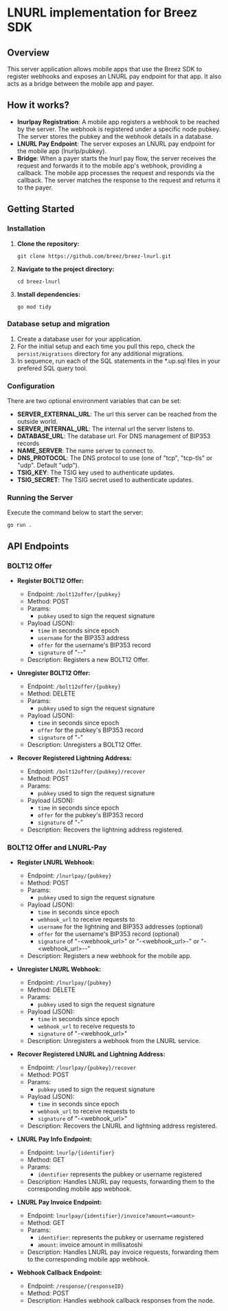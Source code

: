 
# LNURL implementation for Breez SDK

## Overview
This server application allows mobile apps that use the Breez SDK to register webhooks and exposes an LNURL pay endpoint for that app. It also acts as a bridge between the mobile app and payer.

## How it works?
- **lnurlpay Registration**: A mobile app registers a webhook to be reached by the server. The webhook is registered under a specific node pubkey. The server stores the pubkey and the webhook details in a database.
- **LNURL Pay Endpoint**: The server exposes an LNURL pay endpoint for the mobile app (lnurlp/pubkey).
- **Bridge**: When a payer starts the lnurl pay flow, the server receives the request and forwards it to the mobile app's webhook, providing a callback. The mobile app processes the request and responds via the callback. The server matches the response to the request and returns it to the payer.

## Getting Started

### Installation
1. **Clone the repository:**
   ```
   git clone https://github.com/breez/breez-lnurl.git
   ```
2. **Navigate to the project directory:**
   ```
   cd breez-lnurl
   ```

3. **Install dependencies:**
   ```
   go mod tidy
   ```

### Database setup and migration
1. Create a database user for your application.
2. For the initial setup and each time you pull this repo, check the `persist/migrations` directory for any additional migrations.
3. In sequence, run each of the SQL statements in the *.up.sql files in your prefered SQL query tool.

### Configuration
There are two optional environment variables that can be set:
- **SERVER_EXTERNAL_URL**: The url this server can be reached from the outside world.
- **SERVER_INTERNAL_URL**: The internal url the server listens to.
- **DATABASE_URL**: The database url.
For DNS management of BIP353 records
- **NAME_SERVER**: The name server to connect to.
- **DNS_PROTOCOL**: The DNS protocol to use (one of "tcp", "tcp-tls" or "udp". Default "udp").
- **TSIG_KEY**: The TSIG key used to authenticate updates.
- **TSIG_SECRET**: The TSIG secret used to authenticate updates.

### Running the Server
Execute the command below to start the server:
```
go run .
```

## API Endpoints

### BOLT12 Offer

- **Register BOLT12 Offer:**
  - Endpoint: `/bolt12offer/{pubkey}`
  - Method: POST
  - Params:
    - `pubkey` used to sign the request signature
  - Payload (JSON): 
    - `time` in seconds since epoch
    - `username` for the BIP353 address
    - `offer` for the username's BIP353 record
    - `signature` of "<time>-<username>-<offer>"
  - Description: Registers a new BOLT12 Offer.

- **Unregister BOLT12 Offer:**
  - Endpoint: `/bolt12offer/{pubkey}`
  - Method: DELETE
  - Params:
    - `pubkey` used to sign the request signature
  - Payload (JSON): 
    - `time` in seconds since epoch
    - `offer` for the pubkey's BIP353 record
    - `signature` of "<time>-<offer>"
  - Description: Unregisters a BOLT12 Offer.

- **Recover Registered Lightning Address:**
  - Endpoint: `/bolt12offer/{pubkey}/recover`
  - Method: POST
  - Params:
    - `pubkey` used to sign the request signature
  - Payload (JSON): 
    - `time` in seconds since epoch
    - `offer` for the pubkey's BIP353 record
    - `signature` of "<time>-<offer>"
  - Description: Recovers the lightning address registered.

### BOLT12 Offer and LNURL-Pay

- **Register LNURL Webhook:**
  - Endpoint: `/lnurlpay/{pubkey}`
  - Method: POST
  - Params:
    - `pubkey` used to sign the request signature
  - Payload (JSON): 
    - `time` in seconds since epoch
    - `webhook_url` to receive requests to
    - `username` for the lightning and BIP353 addresses (optional)
    - `offer` for the username's BIP353 record (optional)
    - `signature` of "<time>-<webhook_url>" or "<time>-<webhook_url>-<username>" or "<time>-<webhook_url>-<username>-<offer>"
  - Description: Registers a new webhook for the mobile app.

- **Unregister LNURL Webhook:**
  - Endpoint: `/lnurlpay/{pubkey}`
  - Method: DELETE
  - Params:
    - `pubkey` used to sign the request signature
  - Payload (JSON): 
    - `time` in seconds since epoch
    - `webhook_url` to receive requests to
    - `signature` of "<time>-<webhook_url>"
  - Description: Unregisters a webhook from the LNURL service.

- **Recover Registered LNURL and Lightning Address:**
  - Endpoint: `/lnurlpay/{pubkey}/recover`
  - Method: POST
  - Params:
    - `pubkey` used to sign the request signature
  - Payload (JSON): 
    - `time` in seconds since epoch
    - `webhook_url` to receive requests to
    - `signature` of "<time>-<webhook_url>"
  - Description: Recovers the LNURL and lightning address registered.

- **LNURL Pay Info Endpoint:**
  - Endpoint: `lnurlp/{identifier}`
  - Method: GET
  - Params:
    - `identifier` represents the pubkey or username registered
  - Description: Handles LNURL pay requests, forwarding them to the corresponding mobile app webhook.

- **LNURL Pay Invoice Endpoint:**
  - Endpoint: `lnurlpay/{identifier}/invoice?amount=<amount>`
  - Method: GET
  - Params: 
    - `identifier`: represents the pubkey or username registered
    - `amount`: invoice amount in millisatoshi
  - Description: Handles LNURL pay invoice requests, forwarding them to the corresponding mobile app webhook.

- **Webhook Callback Endpoint:**
  - Endpoint: `/response/{responseID}`
  - Method: POST
  - Description: Handles webhook callback responses from the node.
